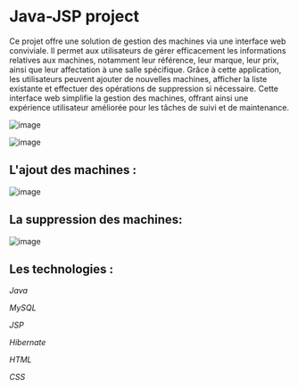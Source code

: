 # Java-JSP project 
Ce projet offre une solution de gestion des machines via une interface web conviviale. Il permet aux 
utilisateurs de gérer efficacement les informations relatives aux machines, notamment leur référence, 
leur marque, leur prix, ainsi que leur affectation à une salle spécifique. Grâce à cette application, 
les utilisateurs peuvent ajouter de nouvelles machines, afficher la liste existante et effectuer des 
opérations de suppression si nécessaire. Cette interface web simplifie la gestion des machines, offrant 
ainsi une expérience utilisateur améliorée pour les tâches de suivi et de maintenance.

![image](https://github.com/adnan-khadija/Java-JSP/assets/147508009/8d759676-a233-4d0e-986f-526eba98b0d5)

![image](https://github.com/adnan-khadija/Java-JSP/assets/147508009/ee1e80ec-8723-47fe-a2c5-57e5ffd0ab71)
## L'ajout des machines :
![image](https://github.com/adnan-khadija/Java-JSP/assets/147508009/aa8a0aa7-fe88-405c-9e7e-da801e158367)
## La suppression des machines:
![image](https://github.com/adnan-khadija/Java-JSP/assets/147508009/207bd2ac-8d4e-4aa8-ab83-93f777e6665f)
## Les technologies :
*Java*

*MySQL*

*JSP*

*Hibernate*

*HTML*

*CSS*


